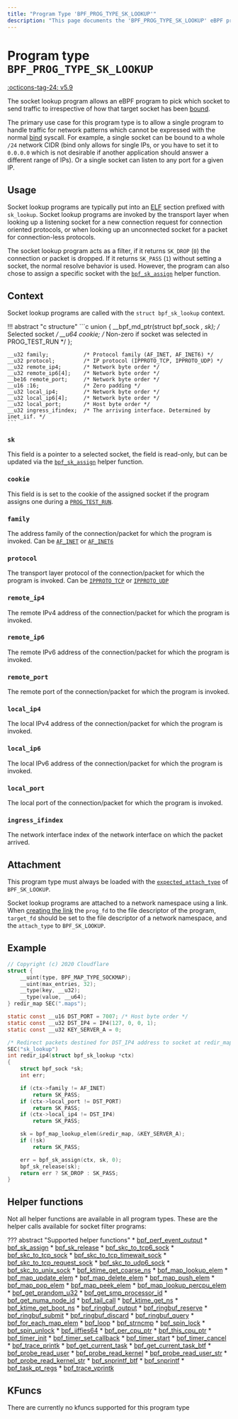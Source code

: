 ```yaml
---
title: "Program Type 'BPF_PROG_TYPE_SK_LOOKUP'"
description: "This page documents the 'BPF_PROG_TYPE_SK_LOOKUP' eBPF program type, including its definition, usage, program types that can use it, and examples."
---
```

# Program type `BPF_PROG_TYPE_SK_LOOKUP`

<!-- [FEATURE_TAG](BPF_PROG_TYPE_SK_LOOKUP) -->
[:octicons-tag-24: v5.9](https://github.com/torvalds/linux/commit/e9ddbb7707ff5891616240026062b8c1e29864ca)
<!-- [/FEATURE_TAG] -->

The socket lookup program allows an eBPF program to pick which socket to send traffic to irrespective of how that target socket has been [bound](https://man7.org/linux/man-pages/man2/bind.2.html).

The primary use case for this program type is to allow a single program to handle traffic for network patterns which cannot be expressed with the normal [bind](https://man7.org/linux/man-pages/man2/bind.2.html) syscall. For example, a single socket can be bound to a whole `/24` network CIDR (bind only allows for single IPs, or you have to set it to `0.0.0.0` which is not desirable if another application should answer a different range of IPs). Or a single socket can listen to any port for a given IP.

## Usage

Socket lookup programs are typically put into an [ELF](../../concepts/elf.md) section prefixed with `sk_lookup`. Socket lookup programs  are invoked by the transport layer when looking up a listening socket for a new connection request for connection oriented protocols, or when looking up an unconnected socket for a packet for connection-less protocols.

The socket lookup program acts as a filter, if it returns `SK_DROP` (`0`) the connection or packet is dropped. If it returns `SK_PASS` (`1`) without setting a socket, the normal resolve behavior is used. However, the program can also chose to assign a specific socket with the [`bpf_sk_assign`](../helper-function/bpf_sk_assign.md) helper function.

## Context

Socket lookup programs are called with the `struct bpf_sk_lookup` context.

!!! abstract "c structure"
    ```c
    union {
        __bpf_md_ptr(struct bpf_sock *, sk); /* Selected socket */
        __u64 cookie; /* Non-zero if socket was selected in PROG_TEST_RUN */
    };

    __u32 family;		    /* Protocol family (AF_INET, AF_INET6) */
    __u32 protocol;		    /* IP protocol (IPPROTO_TCP, IPPROTO_UDP) */
    __u32 remote_ip4;	    /* Network byte order */
    __u32 remote_ip6[4];    /* Network byte order */
    __be16 remote_port;	    /* Network byte order */
    __u16 :16;		        /* Zero padding */
    __u32 local_ip4;	    /* Network byte order */
    __u32 local_ip6[4];	    /* Network byte order */
    __u32 local_port;	    /* Host byte order */
    __u32 ingress_ifindex;  /* The arriving interface. Determined by inet_iif. */
    ```

### `sk`

This field is a pointer to a selected socket, the field is read-only, but can be updated via the [`bpf_sk_assign`](../helper-function/bpf_sk_assign.md) helper function.

### `cookie`

This field is is set to the cookie of the assigned socket if the program assigns one during a [`PROG_TEST_RUN`](../syscall/BPF_PROG_TEST_RUN.md).

### `family`

The address family of the connection/packet for which the program is invoked. Can be [`AF_INET`](https://elixir.bootlin.com/linux/v6.2.8/source/include/linux/socket.h#L191) or [`AF_INET6`](https://elixir.bootlin.com/linux/v6.2.8/source/include/linux/socket.h#L199)

### `protocol`

The transport layer protocol of the connection/packet for which the program is invoked. Can be [`IPPROTO_TCP`](https://elixir.bootlin.com/linux/v6.2.8/source/include/uapi/linux/in.h#L38) or [`IPPROTO_UDP`](https://elixir.bootlin.com/linux/v6.2.8/source/include/uapi/linux/in.h#L44)

### `remote_ip4`

The remote IPv4 address of the connection/packet for which the program is invoked.

### `remote_ip6`

The remote IPv6 address of the connection/packet for which the program is invoked.

### `remote_port`

The remote port of the connection/packet for which the program is invoked.

### `local_ip4`

The local IPv4 address of the connection/packet for which the program is invoked.

### `local_ip6`

The local IPv6 address of the connection/packet for which the program is invoked.

### `local_port`

The local port of the connection/packet for which the program is invoked.

### `ingress_ifindex`

The network interface index of the network interface on which the packet arrived.

## Attachment

This program type must always be loaded with the [`expected_attach_type`](../syscall/BPF_PROG_LOAD.md#expected_attach_type) of `BPF_SK_LOOKUP`.

Socket lookup programs are attached to a network namespace using a link. When [creating the link](../syscall/BPF_LINK_CREATE.md) the `prog_fd` to the file descriptor of the program, `target_fd` should be set to the file descriptor of a network namespace, and the `attach_type` to `BPF_SK_LOOKUP`.

## Example

```c
// Copyright (c) 2020 Cloudflare
struct {
	__uint(type, BPF_MAP_TYPE_SOCKMAP);
	__uint(max_entries, 32);
	__type(key, __u32);
	__type(value, __u64);
} redir_map SEC(".maps");

static const __u16 DST_PORT = 7007; /* Host byte order */
static const __u32 DST_IP4 = IP4(127, 0, 0, 1);
static const __u32 KEY_SERVER_A = 0;

/* Redirect packets destined for DST_IP4 address to socket at redir_map[0]. */
SEC("sk_lookup")
int redir_ip4(struct bpf_sk_lookup *ctx)
{
	struct bpf_sock *sk;
	int err;

	if (ctx->family != AF_INET)
		return SK_PASS;
	if (ctx->local_port != DST_PORT)
		return SK_PASS;
	if (ctx->local_ip4 != DST_IP4)
		return SK_PASS;

	sk = bpf_map_lookup_elem(&redir_map, &KEY_SERVER_A);
	if (!sk)
		return SK_PASS;

	err = bpf_sk_assign(ctx, sk, 0);
	bpf_sk_release(sk);
	return err ? SK_DROP : SK_PASS;
}
```

## Helper functions

Not all helper functions are available in all program types. These are the helper calls available for socket filter programs:

<!-- DO NOT EDIT MANUALLY -->
<!-- [PROG_HELPER_FUNC_REF] -->
??? abstract "Supported helper functions"
    * [bpf_perf_event_output](../helper-function/bpf_perf_event_output.md)
    * [bpf_sk_assign](../helper-function/bpf_sk_assign.md)
    * [bpf_sk_release](../helper-function/bpf_sk_release.md)
    * [bpf_skc_to_tcp6_sock](../helper-function/bpf_skc_to_tcp6_sock.md)
    * [bpf_skc_to_tcp_sock](../helper-function/bpf_skc_to_tcp_sock.md)
    * [bpf_skc_to_tcp_timewait_sock](../helper-function/bpf_skc_to_tcp_timewait_sock.md)
    * [bpf_skc_to_tcp_request_sock](../helper-function/bpf_skc_to_tcp_request_sock.md)
    * [bpf_skc_to_udp6_sock](../helper-function/bpf_skc_to_udp6_sock.md)
    * [bpf_skc_to_unix_sock](../helper-function/bpf_skc_to_unix_sock.md)
    * [bpf_ktime_get_coarse_ns](../helper-function/bpf_ktime_get_coarse_ns.md)
    * [bpf_map_lookup_elem](../helper-function/bpf_map_lookup_elem.md)
    * [bpf_map_update_elem](../helper-function/bpf_map_update_elem.md)
    * [bpf_map_delete_elem](../helper-function/bpf_map_delete_elem.md)
    * [bpf_map_push_elem](../helper-function/bpf_map_push_elem.md)
    * [bpf_map_pop_elem](../helper-function/bpf_map_pop_elem.md)
    * [bpf_map_peek_elem](../helper-function/bpf_map_peek_elem.md)
    * [bpf_map_lookup_percpu_elem](../helper-function/bpf_map_lookup_percpu_elem.md)
    * [bpf_get_prandom_u32](../helper-function/bpf_get_prandom_u32.md)
    * [bpf_get_smp_processor_id](../helper-function/bpf_get_smp_processor_id.md)
    * [bpf_get_numa_node_id](../helper-function/bpf_get_numa_node_id.md)
    * [bpf_tail_call](../helper-function/bpf_tail_call.md)
    * [bpf_ktime_get_ns](../helper-function/bpf_ktime_get_ns.md)
    * [bpf_ktime_get_boot_ns](../helper-function/bpf_ktime_get_boot_ns.md)
    * [bpf_ringbuf_output](../helper-function/bpf_ringbuf_output.md)
    * [bpf_ringbuf_reserve](../helper-function/bpf_ringbuf_reserve.md)
    * [bpf_ringbuf_submit](../helper-function/bpf_ringbuf_submit.md)
    * [bpf_ringbuf_discard](../helper-function/bpf_ringbuf_discard.md)
    * [bpf_ringbuf_query](../helper-function/bpf_ringbuf_query.md)
    * [bpf_for_each_map_elem](../helper-function/bpf_for_each_map_elem.md)
    * [bpf_loop](../helper-function/bpf_loop.md)
    * [bpf_strncmp](../helper-function/bpf_strncmp.md)
    * [bpf_spin_lock](../helper-function/bpf_spin_lock.md)
    * [bpf_spin_unlock](../helper-function/bpf_spin_unlock.md)
    * [bpf_jiffies64](../helper-function/bpf_jiffies64.md)
    * [bpf_per_cpu_ptr](../helper-function/bpf_per_cpu_ptr.md)
    * [bpf_this_cpu_ptr](../helper-function/bpf_this_cpu_ptr.md)
    * [bpf_timer_init](../helper-function/bpf_timer_init.md)
    * [bpf_timer_set_callback](../helper-function/bpf_timer_set_callback.md)
    * [bpf_timer_start](../helper-function/bpf_timer_start.md)
    * [bpf_timer_cancel](../helper-function/bpf_timer_cancel.md)
    * [bpf_trace_printk](../helper-function/bpf_trace_printk.md)
    * [bpf_get_current_task](../helper-function/bpf_get_current_task.md)
    * [bpf_get_current_task_btf](../helper-function/bpf_get_current_task_btf.md)
    * [bpf_probe_read_user](../helper-function/bpf_probe_read_user.md)
    * [bpf_probe_read_kernel](../helper-function/bpf_probe_read_kernel.md)
    * [bpf_probe_read_user_str](../helper-function/bpf_probe_read_user_str.md)
    * [bpf_probe_read_kernel_str](../helper-function/bpf_probe_read_kernel_str.md)
    * [bpf_snprintf_btf](../helper-function/bpf_snprintf_btf.md)
    * [bpf_snprintf](../helper-function/bpf_snprintf.md)
    * [bpf_task_pt_regs](../helper-function/bpf_task_pt_regs.md)
    * [bpf_trace_vprintk](../helper-function/bpf_trace_vprintk.md)
<!-- [/PROG_HELPER_FUNC_REF] -->

## KFuncs

<!-- [PROG_KFUNC_REF] -->
There are currently no kfuncs supported for this program type
<!-- [/PROG_KFUNC_REF] -->
